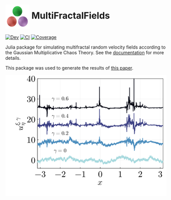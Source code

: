  # <img src="docs/src/assets/logo.png" alt="alt text" width="75" height="75" align="center">  MultiFractalFields   


[![Dev](https://img.shields.io/badge/docs-dev-blue.svg)](https://AndreConsidera.github.io/MultiFractalFields.jl/dev/)
[![CI](https://github.com/AndreConsidera/MultiFractalFields.jl/actions/workflows/ci.yml/badge.svg)](https://github.com/AndreConsidera/MultiFractalFields.jl/actions/workflows/ci.yml)
[![Coverage](https://codecov.io/gh/AndreConsidera/MultiFractalFields.jl/branch/main/graph/badge.svg)](https://codecov.io/gh/AndreConsidera/MultiFractalFields.jl)

Julia package for simulating multifractal random velocity fields according to the Gaussian Multiplicative Chaos Theory.
See the [documentation](https://andreconsidera.github.io/MultiFractalFields.jl/dev/) for more details.


This package was used to generate the results of [this paper](https://arxiv.org/pdf/2305.09839.pdf).

![field](docs/src/assets/fig1c.png)